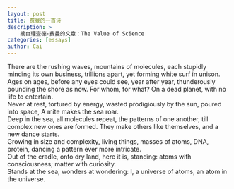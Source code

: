 ```yaml
---
layout: post
title: 费曼的一首诗
description: >
    摘自理查德·费曼的文章：The Value of Science
categories: [essays]
author: Cai
---
```

There are the rushing waves, mountains of molecules, each stupidly minding its own business, trillions apart, yet forming white surf in unison.  
Ages on ages, before any eyes could see, year after year, thunderously pounding the shore
as now. For whom, for what? On a dead planet, with no life to entertain.  
Never at rest, tortured by energy, wasted prodigiously by the sun, poured into space, A
mite makes the sea roar.  
Deep in the sea, all molecules repeat, the patterns of one another, till complex new ones
are formed. They make others like themselves, and a new dance starts.  
Growing in size and complexity, living things, masses of atoms, DNA, protein, dancing a
pattern ever more intricate.  
Out of the cradle, onto dry land, here it is, standing: atoms with consciousness; matter
with curiosity.  
Stands at the sea, wonders at wondering: I, a universe of atoms, an atom in the universe.
